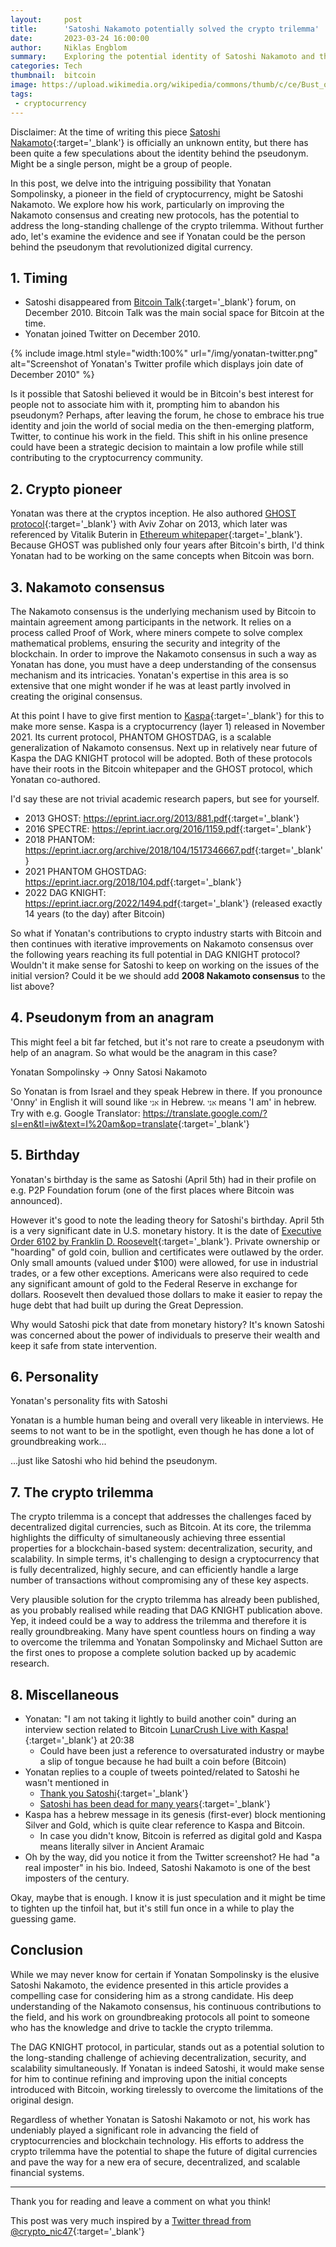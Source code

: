 ```yaml
---
layout:     post
title:      'Satoshi Nakamoto potentially solved the crypto trilemma'
date:       2023-03-24 16:00:00
author:     Niklas Engblom
summary:    Exploring the potential identity of Satoshi Nakamoto and the plausible solution to the crypto trilemma.
categories: Tech
thumbnail:  bitcoin
image: https://upload.wikimedia.org/wikipedia/commons/thumb/c/ce/Bust_of_Satoshi_Nakamoto_in_Budapest.jpg/1024px-Bust_of_Satoshi_Nakamoto_in_Budapest.jpg
tags:
 - cryptocurrency
---
```


Disclaimer: At the time of writing this piece [Satoshi Nakamoto](https://en.wikipedia.org/wiki/Satoshi_Nakamoto){:target='_blank'} is officially an unknown entity, but there has been quite a few speculations about the identity behind the pseudonym. Might be a single person, might be a group of people.

In this post, we delve into the intriguing possibility that Yonatan Sompolinsky, a pioneer in the field of cryptocurrency, might be Satoshi Nakamoto. We explore how his work, particularly on improving the Nakamoto consensus and creating new protocols, has the potential to address the long-standing challenge of the crypto trilemma. Without further ado, let's examine the evidence and see if Yonatan could be the person behind the pseudonym that revolutionized digital currency.

## 1. Timing

- Satoshi disappeared from [Bitcoin Talk](https://bitcointalk.org/index.php?action=profile;u=3){:target='_blank'} forum, on December 2010. Bitcoin Talk was the main social space for Bitcoin at the time.
- Yonatan joined Twitter on December 2010.

{% include image.html style="width:100%" url="/img/yonatan-twitter.png" alt="Screenshot of Yonatan's Twitter profile which displays join date of December 2010" %}

Is it possible that Satoshi believed it would be in Bitcoin's best interest for people not to associate him with it, prompting him to abandon his pseudonym? Perhaps, after leaving the forum, he chose to embrace his true identity and join the world of social media on the then-emerging platform, Twitter, to continue his work in the field. This shift in his online presence could have been a strategic decision to maintain a low profile while still contributing to the cryptocurrency community.

## 2. Crypto pioneer

Yonatan was there at the cryptos inception. He also authored [GHOST protocol](https://eprint.iacr.org/2013/881.pdf){:target='_blank'} with Aviv Zohar on 2013, which later was referenced by Vitalik Buterin in [Ethereum whitepaper](https://ethereum.org/en/whitepaper/){:target='_blank'}. Because GHOST was published only four years after Bitcoin's birth, I'd think Yonatan had to be working on the same concepts when Bitcoin was born.

## 3. Nakamoto consensus

The Nakamoto consensus is the underlying mechanism used by Bitcoin to maintain agreement among participants in the network. It relies on a process called Proof of Work, where miners compete to solve complex mathematical problems, ensuring the security and integrity of the blockchain. In order to improve the Nakamoto consensus in such a way as Yonatan has done, you must have a deep understanding of the consensus mechanism and its intricacies. Yonatan's expertise in this area is so extensive that one might wonder if he was at least partly involved in creating the original consensus.

At this point I have to give first mention to [Kaspa](https://kaspa.org/){:target='_blank'} for this to make more sense. Kaspa is a cryptocurrency (layer 1) released in November 2021. Its current protocol, PHANTOM GHOSTDAG, is a scalable generalization of Nakamoto consensus. Next up in relatively near future of Kaspa the DAG KNIGHT protocol will be adopted. Both of these protocols have their roots in the Bitcoin whitepaper and the GHOST protocol, which Yonatan co-authored.

I'd say these are not trivial academic research papers, but see for yourself. 

* 2013 GHOST: <https://eprint.iacr.org/2013/881.pdf>{:target='_blank'}
* 2016 SPECTRE: <https://eprint.iacr.org/2016/1159.pdf>{:target='_blank'}
* 2018 PHANTOM: <https://eprint.iacr.org/archive/2018/104/1517346667.pdf>{:target='_blank'}
* 2021 PHANTOM GHOSTDAG: <https://eprint.iacr.org/2018/104.pdf>{:target='_blank'}
* 2022 DAG KNIGHT: <https://eprint.iacr.org/2022/1494.pdf>{:target='_blank'} (released exactly 14 years (to the day) after Bitcoin)

So what if Yonatan's contributions to crypto industry starts with Bitcoin and then continues with iterative improvements on Nakamoto consensus over the following years reaching its full potential in DAG KNIGHT protocol? Wouldn't it make sense for Satoshi to keep on working on the issues of the initial version? Could it be we should add **2008 Nakamoto consensus** to the list above?

## 4. Pseudonym from an anagram

This might feel a bit far fetched, but it's not rare to create a pseudonym with help of an anagram. So what would be the anagram in this case?

Yonatan Sompolinsky -> Onny Satosi Nakamoto

So Yonatan is from Israel and they speak Hebrew in there. If you pronounce 'Onny' in English it will sound like `אני` in Hebrew. `אני` means 'I am' in hebrew. Try with e.g. Google Translator: <https://translate.google.com/?sl=en&tl=iw&text=I%20am&op=translate>{:target='_blank'}

## 5. Birthday

Yonatan's birthday is the same as Satoshi (April 5th) had in their profile on e.g. P2P Foundation forum (one of the first places where Bitcoin was announced).

However it's good to note the leading theory for Satoshi's birthday. April 5th is a very significant date in U.S. monetary history. It is the date of [Executive Order 6102 by Franklin D. Roosevelt](https://www.presidency.ucsb.edu/documents/executive-order-6102-requiring-gold-coin-gold-bullion-and-gold-certificates-be-delivered){:target='_blank'}. Private ownership or "hoarding" of gold coin, bullion and certificates were outlawed by the order. Only small amounts (valued under $100) were allowed, for use in industrial trades, or a few other exceptions. Americans were also required to cede any significant amount of gold to the Federal Reserve in exchange for dollars. Roosevelt then devalued those dollars to make it easier to repay the huge debt that had built up during the Great Depression.

Why would Satoshi pick that date from monetary history? It's known Satoshi was concerned about the power of individuals to preserve their wealth and keep it safe from state intervention.

## 6. Personality

Yonatan's personality fits with Satoshi

Yonatan is a humble human being and overall very likeable in interviews. He seems to not want to be in the spotlight, even though he has done a lot of groundbreaking work...

...just like Satoshi who hid behind the pseudonym.

## 7. The crypto trilemma

The crypto trilemma is a concept that addresses the challenges faced by decentralized digital currencies, such as Bitcoin. At its core, the trilemma highlights the difficulty of simultaneously achieving three essential properties for a blockchain-based system: decentralization, security, and scalability. In simple terms, it's challenging to design a cryptocurrency that is fully decentralized, highly secure, and can efficiently handle a large number of transactions without compromising any of these key aspects.

Very plausible solution for the crypto trilemma has already been published, as you probably realised while reading that DAG KNIGHT publication above. Yep, it indeed could be a way to address the trilemma and therefore it is really groundbreaking. Many have spent countless hours on finding a way to overcome the trilemma and Yonatan Sompolinsky and Michael Sutton are the first ones to propose a complete solution backed up by academic research.

## 8. Miscellaneous

* Yonatan: "I am not taking it lightly to build another coin" during an interview section related to Bitcoin [LunarCrush Live with Kaspa!](https://youtu.be/evhGI_3oSvc?t=1238){:target='_blank'} at 20:38
  * Could have been just a reference to oversaturated industry or maybe a slip of tongue because he had built a coin before (Bitcoin)
* Yonatan replies to a couple of tweets pointed/related to Satoshi he wasn't mentioned in
  * [Thank you Satoshi](https://twitter.com/hashdag/status/1382359025560518657?s=20){:target='_blank'}
  * [Satoshi has been dead for many years](https://twitter.com/hashdag/status/1358530514483896326?s=20){:target='_blank'}
* Kaspa has a hebrew message in its genesis (first-ever) block mentioning Silver and Gold, which is quite clear reference to Kaspa and Bitcoin.
  * In case you didn't know, Bitcoin is referred as digital gold and Kaspa means literally silver in Ancient Aramaic
* Oh by the way, did you notice it from the Twitter screenshot? He had "a real imposter" in his bio. Indeed, Satoshi Nakamoto is one of the best imposters of the century.

Okay, maybe that is enough. I know it is just speculation and it might be time to tighten up the tinfoil hat, but it's still fun once in a while to play the guessing game.

## Conclusion

While we may never know for certain if Yonatan Sompolinsky is the elusive Satoshi Nakamoto, the evidence presented in this article provides a compelling case for considering him as a strong candidate. His deep understanding of the Nakamoto consensus, his continuous contributions to the field, and his work on groundbreaking protocols all point to someone who has the knowledge and drive to tackle the crypto trilemma.

The DAG KNIGHT protocol, in particular, stands out as a potential solution to the long-standing challenge of achieving decentralization, security, and scalability simultaneously. If Yonatan is indeed Satoshi, it would make sense for him to continue refining and improving upon the initial concepts introduced with Bitcoin, working tirelessly to overcome the limitations of the original design.

Regardless of whether Yonatan is Satoshi Nakamoto or not, his work has undeniably played a significant role in advancing the field of cryptocurrencies and blockchain technology. His efforts to address the crypto trilemma have the potential to shape the future of digital currencies and pave the way for a new era of secure, decentralized, and scalable financial systems.

---

Thank you for reading and leave a comment on what you think!

This post was very much inspired by a [Twitter thread from @crypto_nic47](https://twitter.com/crypto_nic47/status/1594693316624400384?s=20){:target='_blank'}

